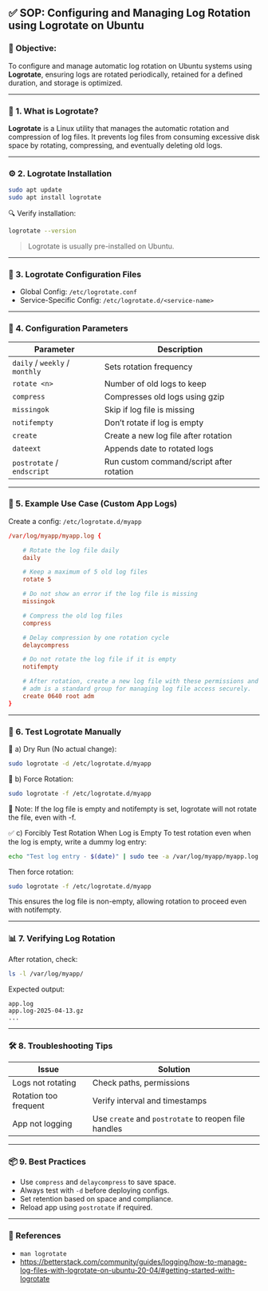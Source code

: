 ## ✅ SOP: Configuring and Managing Log Rotation using Logrotate on Ubuntu

### 📌 Objective:
To configure and manage automatic log rotation on Ubuntu systems using **Logrotate**, ensuring logs are rotated periodically, retained for a defined duration, and storage is optimized.

---

### 📁 1. What is Logrotate?
**Logrotate** is a Linux utility that manages the automatic rotation and compression of log files. It prevents log files from consuming excessive disk space by rotating, compressing, and eventually deleting old logs.

---

### ⚙️ 2. Logrotate Installation
```bash
sudo apt update
sudo apt install logrotate
```
🔍 Verify installation:
```bash
logrotate --version
```
> Logrotate is usually pre-installed on Ubuntu.

---

### 📂 3. Logrotate Configuration Files

- Global Config: `/etc/logrotate.conf`
- Service-Specific Config: `/etc/logrotate.d/<service-name>`

---

### 🔧 4. Configuration Parameters

| Parameter | Description |
|----------|-------------|
| `daily` / `weekly` / `monthly` | Sets rotation frequency |
| `rotate <n>` | Number of old logs to keep |
| `compress` | Compresses old logs using gzip |
| `missingok` | Skip if log file is missing |
| `notifempty` | Don’t rotate if log is empty |
| `create` | Create a new log file after rotation |
| `dateext` | Appends date to rotated logs |
| `postrotate` / `endscript` | Run custom command/script after rotation |

---

### 📌 5. Example Use Case (Custom App Logs)
Create a config: `/etc/logrotate.d/myapp`
```conf
/var/log/myapp/myapp.log {

    # Rotate the log file daily
    daily

    # Keep a maximum of 5 old log files
    rotate 5

    # Do not show an error if the log file is missing
    missingok

    # Compress the old log files
    compress

    # Delay compression by one rotation cycle
    delaycompress

    # Do not rotate the log file if it is empty
    notifempty

    # After rotation, create a new log file with these permissions and ownership
    # adm is a standard group for managing log file access securely.
    create 0640 root adm
}
```

---

### 🧪 6. Test Logrotate Manually
🧪 a) Dry Run (No actual change):
```bash
sudo logrotate -d /etc/logrotate.d/myapp
```

🧪 b) Force Rotation:
```bash
sudo logrotate -f /etc/logrotate.d/myapp
```
📝 Note: If the log file is empty and notifempty is set, logrotate will not rotate the file, even with -f.

✅ c) Forcibly Test Rotation When Log is Empty
To test rotation even when the log is empty, write a dummy log entry:
```bash
echo "Test log entry - $(date)" | sudo tee -a /var/log/myapp/myapp.log
```
Then force rotation:
```bash
sudo logrotate -f /etc/logrotate.d/myapp
```
This ensures the log file is non-empty, allowing rotation to proceed even with notifempty.

---

### 📊 7. Verifying Log Rotation
After rotation, check:
```bash
ls -l /var/log/myapp/
```
Expected output:
```
app.log
app.log-2025-04-13.gz
...
```

---

### 🛠️ 8. Troubleshooting Tips

| Issue | Solution |
|-------|----------|
| Logs not rotating | Check paths, permissions |
| Rotation too frequent | Verify interval and timestamps |
| App not logging | Use `create` and `postrotate` to reopen file handles |

---

### 📦 9. Best Practices

- Use `compress` and `delaycompress` to save space.
- Always test with `-d` before deploying configs.
- Set retention based on space and compliance.
- Reload app using `postrotate` if required.

---

### 📘 References

- `man logrotate`
- https://betterstack.com/community/guides/logging/how-to-manage-log-files-with-logrotate-on-ubuntu-20-04/#getting-started-with-logrotate

